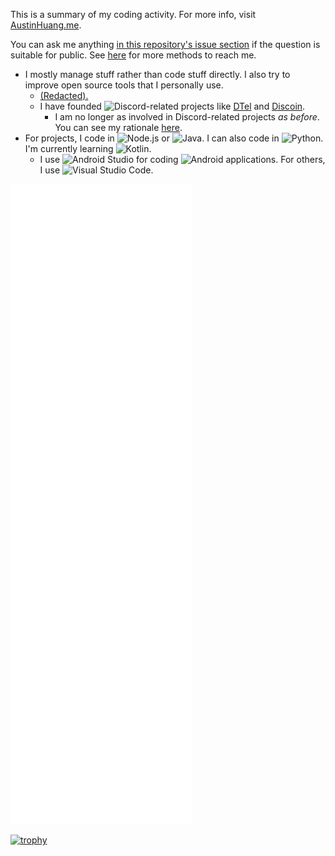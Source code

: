 This is a summary of my coding activity. For more info, visit [AustinHuang.me](https://austinhuang.me).

You can ask me anything [in this repository's issue section](https://github.com/austinhuang0131/austinhuang0131/issues) if the question is suitable for public. See [here](https://austinhuang.me/#hey-you-look-cool) for more methods to reach me.

* I mostly manage stuff rather than code stuff directly. I also try to improve open source tools that I personally use.
  * [(Redacted).](https://austinhuang.me/barinsta)
  * I have founded ![Discord](https://img.shields.io/badge/-Discord-7289da?logo=discord&logoColor=white)-related projects like [DTel](https://github.com/dtel-hq/dtel) and [Discoin](https://github.com/discoin).
    * I am no longer as involved in Discord-related projects *as before*. You can see my rationale [here](https://austinhuang.me/discord-issues).
* For projects, I code in ![Node.js](https://img.shields.io/badge/-Node.js-339933?logo=nodedotjs&logoColor=white) or ![Java](https://img.shields.io/badge/-Java-ED8B00?logo=java&logoColor=white). I can also code in ![Python](https://img.shields.io/badge/-Python-4B8BBE?logo=python&logoColor=white). I'm currently learning ![Kotlin](https://img.shields.io/badge/-Kotlin-766DB2?logo=kotlin&logoColor=white).
  * I use ![Android Studio](https://img.shields.io/badge/-Android%20Studio-3DDC84?logo=android-studio&logoColor=white) for coding ![Android](https://img.shields.io/badge/-Android-3DDC84?logo=android&logoColor=white) applications. For others, I use ![Visual Studio Code](https://img.shields.io/badge/-Visual%20Studio%20Code-007acc?logo=visual-studio-code&logoColor=white).

![metrics](https://github.com/austinhuang0131/austinhuang0131/blob/master/github-metrics.svg)

[![trophy](https://github-profile-trophy.vercel.app/?username=austinhuang0131&theme=darkhub&row=2&column=4)](https://github.com/ryo-ma/github-profile-trophy)
